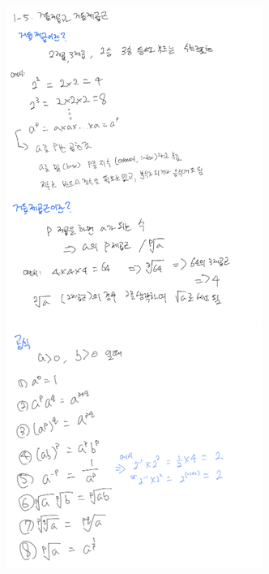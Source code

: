 <p align="center">
  <img width=700 alt="note" src="https://github.com/jasonheesanglee/theoretical_study/blob/main/Mathematics/1.%20Basic%20Mathematics/1-5.%20Powers%20and%20Power%20Roots/Note-1.png">
  <img width=700 alt="note" src="https://github.com/jasonheesanglee/theoretical_study/blob/main/Mathematics/1.%20Basic%20Mathematics/1-5.%20Powers%20and%20Power%20Roots/Note-2.png">
</p>
